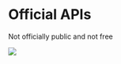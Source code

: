 # Official APIs

Not officially public and not free

![](https://raw.githubusercontent.com/atabegruslan/Others/master/Illustrations/Development/whatsapp_api.png)
